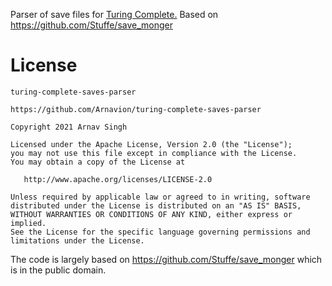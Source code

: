 Parser of save files for [Turing Complete.](https://turingcomplete.game/) Based on https://github.com/Stuffe/save_monger

# License

```
turing-complete-saves-parser

https://github.com/Arnavion/turing-complete-saves-parser

Copyright 2021 Arnav Singh

Licensed under the Apache License, Version 2.0 (the "License");
you may not use this file except in compliance with the License.
You may obtain a copy of the License at

   http://www.apache.org/licenses/LICENSE-2.0

Unless required by applicable law or agreed to in writing, software
distributed under the License is distributed on an "AS IS" BASIS,
WITHOUT WARRANTIES OR CONDITIONS OF ANY KIND, either express or implied.
See the License for the specific language governing permissions and
limitations under the License.
```

The code is largely based on https://github.com/Stuffe/save_monger which is in the public domain.
